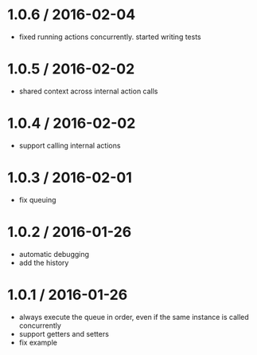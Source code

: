 
1.0.6 / 2016-02-04
==================

  * fixed running actions concurrently. started writing tests

1.0.5 / 2016-02-02
==================

  * shared context across internal action calls

1.0.4 / 2016-02-02
==================

  * support calling internal actions

1.0.3 / 2016-02-01
==================

  * fix queuing

1.0.2 / 2016-01-26
==================

  * automatic debugging
  * add the history

1.0.1 / 2016-01-26
==================

  * always execute the queue in order, even if the same instance is called concurrently
  * support getters and setters
  * fix example
